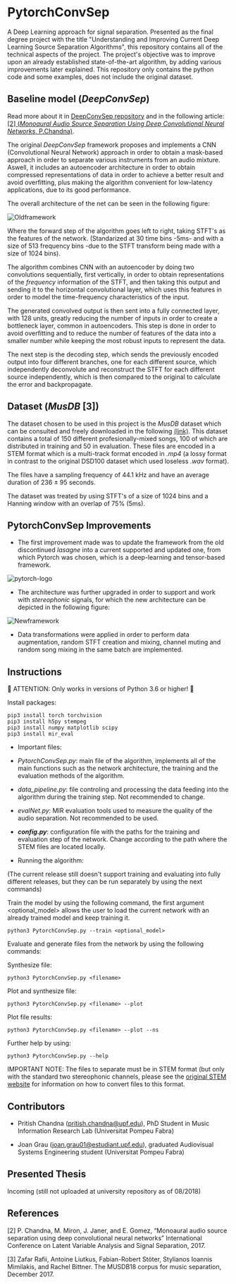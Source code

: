 # PytorchConvSep

A Deep Learning approach for signal separation. Presented as the final degree project with the title "Understanding and Improving Current Deep Learning Source Separation Algorithms", this repository contains all of the technical aspects of the project. The project's objective was to improve upon an already established state-of-the-art algorithm, by adding various improvements later explained. This repository only contains the python code and some examples, does not include the original dataset.


## Baseline model (_DeepConvSep_)

Read more about it in [DeepConvSep repository](https://github.com/MTG/DeepConvSep/blob/master/README.md) and in the following article: [ [2] (_Monoaural Audio Source Separation Using Deep Convolutional Neural Networks_, P.Chandna)](http://mtg.upf.edu/node/3680). 

The original _DeepConvSep_ framework proposes and implements a CNN (Convolutional Neural Network) approach in order to obtain a mask-based approach in order to separate various instruments from an audio mixture. Aswell, it includes an autoencoder architecture in order to obtain compressed representations of data in order to achieve a better result and avoid overfitting, plus making the algorithm convenient for low-latency applications, due to its good performance. 

The overall architecture of the net can be seen in the following figure:

![Oldframework](https://i.imgur.com/2GnEfAv.png)

Where the forward step of the algorithm goes left to right, taking STFT's as the features of the network. (Standarized at 30 time bins -5ms- and with a size of 513 frequency bins -due to the STFT transform being made with a size of 1024 bins).

The algorithm combines CNN with an autoencoder by doing two convolutions sequentially, first vertically, in order to obtain representations of the _frequency_ information of the STFT, and then taking this output and sending it to the horizontal convolutional layer, which uses this features in order to model the time-frequency characteristics of the input.

The generated convolved output is then sent into a fully connected layer, with 128 units, greatly reducing the number of inputs in order to create a bottleneck layer, common in autoencoders. This step is done in order to avoid overfitting and to reduce the number of features of the data into a smaller number while keeping the most robust inputs to represent the data.

The next step is the decoding step, which sends the previously encoded output into four different branches, one for each different source, which  independently deconvolute and reconstruct the STFT for each different source independently, which is then compared to the original to calculate the error and backpropagate.

## Dataset (_MusDB_ [3])

The dataset chosen to be used in this project is the _MusDB_ dataset which can be consulted and freely downloaded in the following [(link)](https://sigsep.github.io/datasets/musdb.html). This dataset contains a total of 150 different profesionally-mixed songs, 100 of which are distributed in training and 50 in evaluation. These files are encoded in a STEM format which is a multi-track format encoded in _.mp4_ (a lossy format in contrast to the original DSD100 dataset which used loseless _.wav_ format).

The files have a sampling frequency of 44.1 kHz and have an average duration of 236 ± 95 seconds. 

The dataset was treated by using STFT's of a size of 1024 bins and a Hanning window with an overlap of 75% (5ms).

## PytorchConvSep Improvements

- The first improvement made was to update the framework from the old discontinued _lasagne_ into a current supported and updated one, from which Pytorch was chosen, which is a deep-learning and tensor-based framework.

![pytorch-logo](https://pytorch.org/static/img/logos/pytorch-logo-dark.png)

- The architecture was further upgraded in order to support and work with _stereophonic_ signals, for which the new architecture can be depicted in the following figure:

![Newframework](https://i.imgur.com/VuB3T5q.png)

- Data transformations were applied in order to perform data augmentation, random STFT creation and mixing, channel muting and random song mixing in the same batch are implemented.

## Instructions

🚨 ATTENTION: Only works in versions of Python 3.6 or higher! 🚨

Install packages:
```
pip3 install torch torchvision
pip3 install h5py stempeg
pip3 install numpy matplotlib scipy
pip3 install mir_eval
```

- Important files:

- _PytorchConvSep.py_: main file of the algorithm, implements all of the main functions such as the network architecture, the training and the evaluation methods of the algorithm.

- _data_pipeline.py_: file controling and processing the data feeding into the algorithm during the training step. Not recommended to change.

- _evalNet.py_: MIR evaluation tools used to measure the quality of the audio separation. Not recommended to be used.

- **_config.py_**: configuration file with the paths for the training and evaluation step of the network. Change according to the path where the STEM files are located locally.

- Running the algorithm:

(The current release still doesn't support training and evaluating into fully different releases, but they can be run separately by using the next commands)

Train the model by using the following command, the first argument <optional_model> allows the user to load the current network with an already trained model and keep training it.

```
python3 PytorchConvSep.py --train <optional_model>
```

Evaluate and generate files from the network by using the following commands:

Synthesize file:
```
python3 PytorchConvSep.py <filename>
```

Plot and synthesize file:
```
python3 PytorchConvSep.py <filename> --plot
```

Plot file results:
```
python3 PytorchConvSep.py <filename> --plot --ns
```

Further help by using:
```
python3 PytorchConvSep.py --help
```

IMPORTANT NOTE: The files to separate must be in STEM format (but only with the standard two stereophonic channels, please see the [original STEM website](https://www.stems-music.com/stem-creator-tool/) for information on how to convert files to this format.

## Contributors

- Pritish Chandna (pritish.chandna@upf.edu), PhD Student in Music Information Research Lab (Universitat Pompeu Fabra) 

- Joan Grau (joan.grau01@estudiant.upf.edu), graduated Audiovisual Systems Engineering student (Universitat Pompeu Fabra) 

## Presented Thesis

Incoming (still not uploaded at university repository as of 08/2018)

## References

[2] P. Chandna, M. Miron, J. Janer, and E. Gomez, “Monoaural audio source separation using deep convolutional neural networks” International Conference on Latent Variable Analysis and Signal Separation, 2017.

[3] Zafar  Rafii,  Antoine  Liutkus,  Fabian-Robert  Stöter,  Stylianos  Ioannis  Mimilakis,  and Rachel Bittner. The MUSDB18 corpus for music separation, December 2017.
